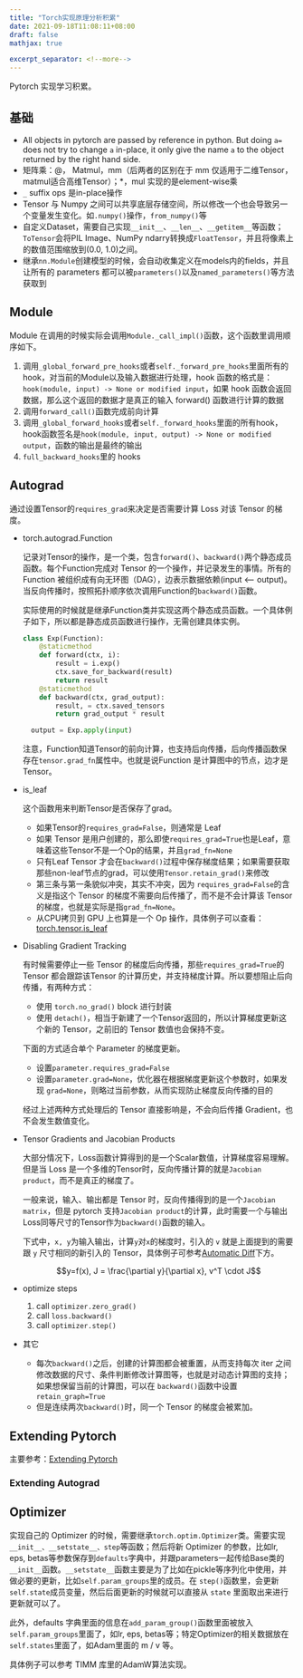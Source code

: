 ```yaml
---
title: "Torch实现原理分析积累"
date: 2021-09-18T11:08:11+08:00
draft: false
mathjax: true

excerpt_separator: <!--more-->
---
```

Pytorch 实现学习积累。<!--more-->

## 基础

* All objects in pytorch are passed by reference in python. But doing `a=` does not try to change `a` in-place, it only give the name `a` to the object returned by the right hand side.
* 矩阵乘：@， Matmul，mm（后两者的区别在于 mm 仅适用于二维Tensor，matmul适合高维Tensor）；*，mul 实现的是element-wise乘
* `_` suffix ops 是in-place操作
* Tensor 与 Numpy 之间可以共享底层存储空间，所以修改一个也会导致另一个变量发生变化。如`.numpy()`操作，`from_numpy()`等
* 自定义Dataset，需要自己实现`__init__`、`__len__`、`__getitem__`等函数；`ToTensor`会将PIL Image、NumPy ndarry转换成`FloatTensor`，并且将像素上的数值范围缩放到(0.0, 1.0)之间。
* 继承`nn.Module`创建模型的时候，会自动收集定义在models内的fields，并且让所有的 parameters 都可以被`parameters()`以及`named_parameters()`等方法获取到

## Module

Module 在调用的时候实际会调用`Module._call_impl()`函数，这个函数里调用顺序如下。

1. 调用`_global_forward_pre_hooks`或者`self._forward_pre_hooks`里面所有的hook，对当前的Module以及输入数据进行处理，hook 函数的格式是：`hook(module, input) -> None or modified input`，如果 hook 函数会返回数据，那么这个返回的数据才是真正的输入 forward() 函数进行计算的数据
2. 调用`forward_call()`函数完成前向计算
3. 调用`_global_forward_hooks`或者`self._forward_hooks`里面的所有hook，hook函数签名是`hook(module, input, output) -> None or modified output`，函数的输出是最终的输出
4. `full_backward_hooks`里的 hooks

## Autograd

通过设置Tensor的`requires_grad`来决定是否需要计算 Loss 对该 Tensor 的梯度。

* torch.autograd.Function

  记录对Tensor的操作，是一个类，包含`forward()`、`backward()`两个静态成员函数。每个Function完成对 Tensor 的一个操作，并记录发生的事情。所有的 Function 被组织成有向无环图（DAG），边表示数据依赖(input <-- output)。当反向传播时，按照拓扑顺序依次调用Function的`backward()`函数。

  实际使用的时候就是继承Function类并实现这两个静态成员函数。一个具体例子如下，所以都是静态成员函数进行操作，无需创建具体实例。

  ```python {linenos=table linenostart=0}
  class Exp(Function):
      @staticmethod
      def forward(ctx, i):
          result = i.exp()
          ctx.save_for_backward(result)
          return result
      @staticmethod
      def backward(ctx, grad_output):
          result, = ctx.saved_tensors
          return grad_output * result

    output = Exp.apply(input)
  ```

  注意，Function知道Tensor的前向计算，也支持后向传播，后向传播函数保存在`tensor.grad_fn`属性中。也就是说Function 是计算图中的节点，边才是 Tensor。

* is_leaf
  
  这个函数用来判断Tensor是否保存了grad。

  * 如果Tensor的`requires_grad=False`，则通常是 Leaf
  * 如果 Tensor 是用户创建的，那么即使`requires_grad=True`也是Leaf，意味着这些Tensor不是一个Op的结果，并且`grad_fn=None`
  * 只有Leaf Tensor 才会在`backward()`过程中保存梯度结果；如果需要获取那些non-leaf节点的grad，可以使用`Tensor.retain_grad()`来修改
  * 第三条与第一条貌似冲突，其实不冲突，因为 `requires_grad=False`的含义是指这个 Tensor 的梯度不需要向后传播了，而不是不会计算该 Tensor 的梯度，也就是实际是指`grad_fn=None`。
  * 从CPU拷贝到 GPU 上也算是一个 Op 操作，具体例子可以查看：[torch.tensor.is_leaf](https://pytorch.org/docs/stable/generated/torch.Tensor.is_leaf.html?highlight=is_leaf#torch.Tensor.is_leaf)

* Disabling Gradient Tracking

  有时候需要停止一些 Tensor 的梯度后向传播，那些`requires_grad=True`的 Tensor 都会跟踪该Tensor 的计算历史，并支持梯度计算。所以要想阻止后向传播，有两种方式：

  * 使用 `torch.no_grad()` block 进行封装
  * 使用 `detach()`，相当于新建了一个Tensor返回的，所以计算梯度更新这个新的 Tensor，之前旧的 Tensor 数值也会保持不变。

  下面的方式适合单个 Parameter 的梯度更新。

  * 设置`parameter.requires_grad=False`
  * 设置`parameter.grad=None`，优化器在根据梯度更新这个参数时，如果发现 `grad=None`，则略过当前参数，从而实现防止梯度反向传播的目的

  经过上述两种方式处理后的 Tensor 直接影响是，不会向后传播 Gradient，也不会发生数值变化。

* Tensor Gradients and Jacobian Products

  大部分情况下，Loss函数计算得到的是一个Scalar数值，计算梯度容易理解。但是当 Loss 是一个多维的Tensor时，反向传播计算的就是`Jacobian product`，而不是真正的梯度了。

  一般来说，输入、输出都是 Tensor 时，反向传播得到的是一个`Jacobian matrix`，但是 pytorch 支持`Jacobian product`的计算，此时需要一个与输出Loss同等尺寸的Tensor作为`backward()`函数的输入。

  下式中，`x, y`为输入输出，计算`y`对`x`的梯度时，引入的 `v` 就是上面提到的需要跟 `y` 尺寸相同的新引入的 Tensor，具体例子可参考[Automatic Diff](https://pytorch.org/tutorials/beginner/basics/autogradqs_tutorial.html)下方。

  $$y=f(x), J = \frac{\partial y}{\partial x}, v^T \cdot J$$

* optimize steps

  1. call `optimizer.zero_grad()`
  2. call `loss.backward()`
  3. call `optimizer.step()`

* 其它

  * 每次`backward()`之后，创建的计算图都会被重置，从而支持每次 iter 之间修改数据的尺寸、条件判断修改计算图等，也就是对动态计算图的支持；如果想保留当前的计算图，可以在 `backward()`函数中设置`retain_graph=True`
  * 但是连续两次`backward()`时，同一个 Tensor 的梯度会被累加。

## Extending Pytorch

主要参考：[Extending Pytorch](https://pytorch.org/docs/stable/notes/extending.html#extending-torch-autograd)

### Extending Autograd



## Optimizer

实现自己的 Optimizer 的时候，需要继承`torch.optim.Optimizer`类。需要实现`__init__、__setstate__、step`等函数；然后将新 Optimizer 的参数，比如lr, eps, betas等参数保存到`defaults`字典中，并跟parameters一起传给Base类的`__init__`函数。`__setstate__`函数主要是为了比如在pickle等序列化中使用，并做必要的更新，比如`self.param_groups`里的成员。在 `step()`函数里，会更新`self.state`成员变量，然后后面更新的时候就可以直接从 `state` 里面取出来进行更新就可以了。

此外，defaults 字典里面的信息在`add_param_group()`函数里面被放入`self.param_groups`里面了，如lr, eps, betas等；特定Optimizer的相关数据放在`self.states`里面了，如Adam里面的 m / v 等。

具体例子可以参考 TIMM 库里的AdamW算法实现。
